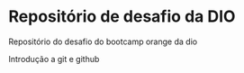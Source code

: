 # Repositório de desafio da DIO
Repositório do desafio do bootcamp orange da dio

Introdução a git e github

